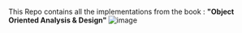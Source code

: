 This Repo contains all the implementations from the book : **"Object Oriented Analysis & Design"**
![image](https://github.com/user-attachments/assets/282a6b8b-6867-4dc0-a36e-79d455f7d0ca)

